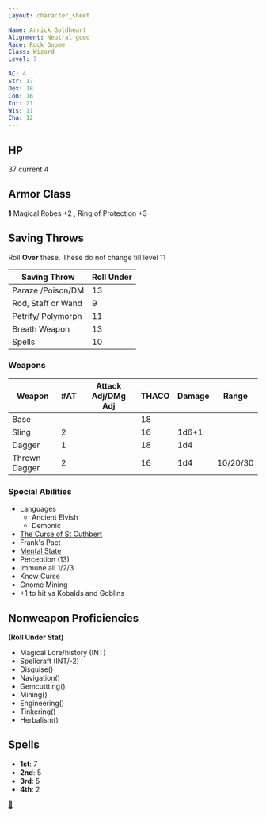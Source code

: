 ```yaml
---
Layout: character_sheet

Name: Arrick Goldheart
Alignment: Neutral good
Race: Rock Gnome
Class: Wizard
Level: 7

AC: 4
Str: 17
Dex: 18
Con: 16
Int: 21
Wis: 11
Cha: 12
---
```


## HP

37 current 4

## Armor Class 

**1** Magical Robes +2 , Ring of Protection +3 

## Saving Throws

Roll **Over** these. These do not change till level 11

| Saving Throw       | Roll Under |
| ------------------ | ---------- |
| Paraze /Poison/DM  | 13         |
| Rod, Staff or Wand | 9          |
| Petrify/ Polymorph | 11         |
| Breath Weapon      | 13         |
| Spells             | 10         |

### Weapons

| Weapon        | #AT  | Attack Adj/DMg Adj | THACO | Damage | Range    |
| ------------- | ---- | ------------------ | ----- | ------ | -------- |
| Base          |      |                    | 18    |        |          |
| Sling         | 2    |                    | 16    | 1d6+1  |          |
| Dagger        | 1    |                    | 18    | 1d4    |          |
| Thrown Dagger | 2    |                    | 16    | 1d4    | 10/20/30 |



### Special Abilities

- Languages
  - Ancient Elvish
  - Demonic 
- [The Curse of St Cuthbert](https://scottjbennett.com/toee/the_curse_of_st_cuthbert/)
- Frank's Pact
- [Mental State](./mental_state)
- Perception (13)
- Immune all 1/2/3
- Know Curse
- Gnome Mining
- +1 to hit vs Kobalds and Goblins

## Nonweapon Proficiencies

**(Roll Under Stat)**

- Magical Lore/history (INT)
- Spellcraft (INT/-2)
- Disguise()
- Navigation()
- Gemcuttting()
- Mining()
- Engineering()
- Tinkering()
- Herbalism()

## Spells

- **1st**: 7
- **2nd**: 5
- **3rd**: 5
- **4th**: 2 

[🎒](https://scottjbennett.com/toee/equipment/)

